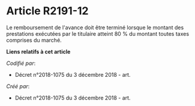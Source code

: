 # Article R2191-12

Le remboursement de l'avance doit être terminé lorsque le montant des prestations exécutées par le titulaire atteint 80 % du
montant toutes taxes comprises du marché.

**Liens relatifs à cet article**

_Codifié par_:

  - Décret n°2018-1075 du 3 décembre 2018 - art.

_Créé par_:

  - Décret n°2018-1075 du 3 décembre 2018 - art.

